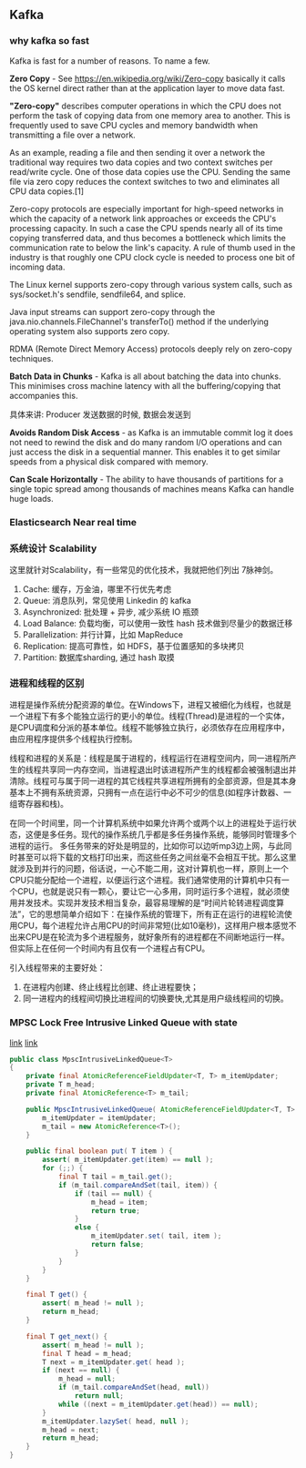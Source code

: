 ## Kafka

### why kafka so fast

Kafka is fast for a number of reasons. To name a few.

**Zero Copy** - See https://en.wikipedia.org/wiki/Zero-copy basically it calls the OS kernel direct rather
than at the application layer to move data fast.

**"Zero-copy"** describes computer operations in which the CPU does not perform the
task of copying data from one memory area to another. This is frequently used to
save CPU cycles and memory bandwidth when transmitting a file over a network.

As an example, reading a file and then sending it over a network the traditional way
requires two data copies and two context switches per read/write cycle. One of those data
copies use the CPU. Sending the same file via zero copy reduces the context switches to two
and eliminates all CPU data copies.[1]

Zero-copy protocols are especially important for high-speed networks in which the capacity of
a network link approaches or exceeds the CPU's processing capacity. In such a case the CPU spends
nearly all of its time copying transferred data, and thus becomes a bottleneck which limits the
communication rate to below the link's capacity. A rule of thumb used in the industry is that
roughly one CPU clock cycle is needed to process one bit of incoming data.

The Linux kernel supports zero-copy through various system calls, such as sys/socket.h's
sendfile, sendfile64, and splice.

Java input streams can support zero-copy through the java.nio.channels.FileChannel's
transferTo() method if the underlying operating system also supports zero copy.

RDMA (Remote Direct Memory Access) protocols deeply rely on zero-copy techniques.


**Batch Data in Chunks** - Kafka is all about batching the data into chunks. This minimises
cross machine latency with all the buffering/copying that accompanies this.

具体来讲: Producer 发送数据的时候, 数据会发送到

**Avoids Random Disk Access** - as Kafka is an immutable commit log it does not need to
rewind the disk and do many random I/O operations and can just access the disk in a
sequential manner. This enables it to get similar speeds from a physical disk compared with memory.

**Can Scale Horizontally** - The ability to have thousands of partitions for a single topic
spread among thousands of machines means Kafka can handle huge loads.


### Elasticsearch Near real time



### 系统设计 Scalability

这里就针对Scalability，有一些常见的优化技术，我就把他们列出 7脉神剑。

1. Cache: 缓存，万金油，哪里不行优先考虑
2. Queue: 消息队列，常见使用 Linkedin 的 kafka
3. Asynchronized: 批处理 + 异步, 减少系统 IO 瓶颈
4. Load Balance: 负载均衡，可以使用一致性 hash 技术做到尽量少的数据迁移
5. Parallelization: 并行计算，比如 MapReduce
6. Replication: 提高可靠性，如 HDFS，基于位置感知的多块拷贝
7. Partition: 数据库sharding, 通过 hash 取摸



### 进程和线程的区别

进程是操作系统分配资源的单位。在Windows下，进程又被细化为线程，也就是一个进程下有多个能独立运行的更小的单位。线程(Thread)是进程的一个实体，是CPU调度和分派的基本单位。线程不能够独立执行，必须依存在应用程序中，由应用程序提供多个线程执行控制。

线程和进程的关系是：线程是属于进程的，线程运行在进程空间内，同一进程所产生的线程共享同一内存空间，当进程退出时该进程所产生的线程都会被强制退出并清除。线程可与属于同一进程的其它线程共享进程所拥有的全部资源，但是其本身基本上不拥有系统资源，只拥有一点在运行中必不可少的信息(如程序计数器、一组寄存器和栈)。

在同一个时间里，同一个计算机系统中如果允许两个或两个以上的进程处于运行状态，这便是多任务。现代的操作系统几乎都是多任务操作系统，能够同时管理多个进程的运行。 多任务带来的好处是明显的，比如你可以边听mp3边上网，与此同时甚至可以将下载的文档打印出来，而这些任务之间丝毫不会相互干扰。那么这里就涉及到并行的问题，俗话说，一心不能二用，这对计算机也一样，原则上一个CPU只能分配给一个进程，以便运行这个进程。我们通常使用的计算机中只有一个CPU，也就是说只有一颗心，要让它一心多用，同时运行多个进程，就必须使用并发技术。实现并发技术相当复杂，最容易理解的是“时间片轮转进程调度算法”，它的思想简单介绍如下：在操作系统的管理下，所有正在运行的进程轮流使用CPU，每个进程允许占用CPU的时间非常短(比如10毫秒)，这样用户根本感觉不出来CPU是在轮流为多个进程服务，就好象所有的进程都在不间断地运行一样。但实际上在任何一个时间内有且仅有一个进程占有CPU。

引入线程带来的主要好处：

1. 在进程内创建、终止线程比创建、终止进程要快；
2. 同一进程内的线程间切换比进程间的切换要快,尤其是用户级线程间的切换。




### MPSC Lock Free Intrusive Linked Queue with state

[link](http://www.codeproject.com/Articles/870527/MPSC-Lock-Free-Intrusive-Linked-Queue-with-state)
[link](http://codereview.stackexchange.com/questions/224/thread-safe-and-lock-free-queue-implementation)

```java
public class MpscIntrusiveLinkedQueue<T>
{
    private final AtomicReferenceFieldUpdater<T, T> m_itemUpdater;
    private T m_head;
    private final AtomicReference<T> m_tail;

    public MpscIntrusiveLinkedQueue( AtomicReferenceFieldUpdater<T, T> itemUpdater ) {
        m_itemUpdater = itemUpdater;
        m_tail = new AtomicReference<T>();
    }

    public final boolean put( T item ) {
        assert( m_itemUpdater.get(item) == null );
        for (;;) {
            final T tail = m_tail.get();
            if (m_tail.compareAndSet(tail, item)) {
                if (tail == null) {
                    m_head = item;
                    return true;
                }
                else {
                    m_itemUpdater.set( tail, item );
                    return false;
                }
            }
        }
    }

    final T get() {
        assert( m_head != null );
        return m_head;
    }

    final T get_next() {
        assert( m_head != null );
        final T head = m_head;
        T next = m_itemUpdater.get( head );
        if (next == null) {
            m_head = null;
            if (m_tail.compareAndSet(head, null))
                return null;
            while ((next = m_itemUpdater.get(head)) == null);
        }
        m_itemUpdater.lazySet( head, null );
        m_head = next;
        return m_head;
    }
}
```

